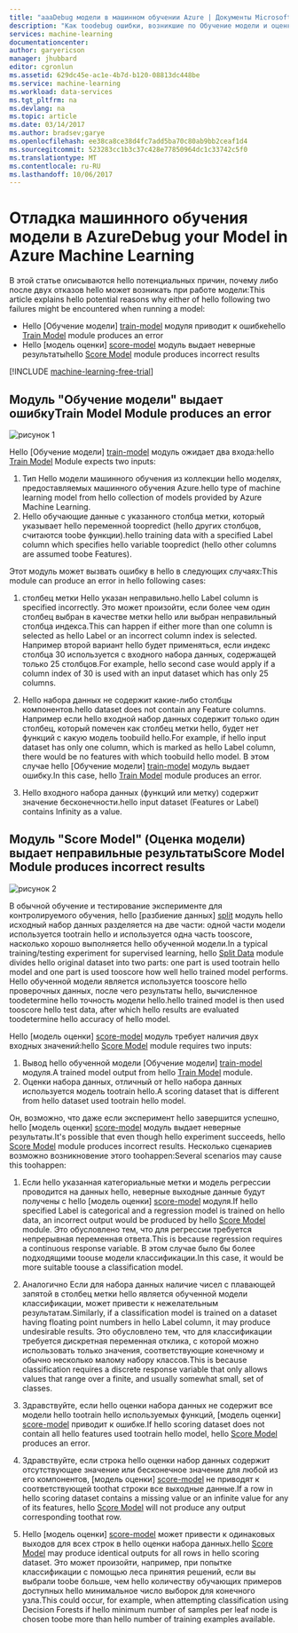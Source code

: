 ```yaml
---
title: "aaaDebug модели в машинном обучении Azure | Документы Microsoft"
description: "Как toodebug ошибки, возникшие по Обучение модели и оценка модели модулей в машинном обучении Azure."
services: machine-learning
documentationcenter: 
author: garyericson
manager: jhubbard
editor: cgronlun
ms.assetid: 629dc45e-ac1e-4b7d-b120-08813dc448be
ms.service: machine-learning
ms.workload: data-services
ms.tgt_pltfrm: na
ms.devlang: na
ms.topic: article
ms.date: 03/14/2017
ms.author: bradsev;garye
ms.openlocfilehash: ee38ca8ce38d4fc7add5ba70c80ab9bb2ceaf1d4
ms.sourcegitcommit: 523283cc1b3c37c428e77850964dc1c33742c5f0
ms.translationtype: MT
ms.contentlocale: ru-RU
ms.lasthandoff: 10/06/2017
---
```

# <a name="debug-your-model-in-azure-machine-learning"></a><span data-ttu-id="8f477-103">Отладка машинного обучения модели в Azure</span><span class="sxs-lookup"><span data-stu-id="8f477-103">Debug your Model in Azure Machine Learning</span></span>

<span data-ttu-id="8f477-104">В этой статье описываются hello потенциальных причин, почему либо после двух отказов hello может возникать при работе модели:</span><span class="sxs-lookup"><span data-stu-id="8f477-104">This article explains hello potential reasons why either of hello following two failures might be encountered when running a model:</span></span>

* <span data-ttu-id="8f477-105">Hello [Обучение модели] [ train-model] модуля приводит к ошибке</span><span class="sxs-lookup"><span data-stu-id="8f477-105">hello [Train Model][train-model] module produces an error</span></span> 
* <span data-ttu-id="8f477-106">Hello [модель оценки] [ score-model] модуль выдает неверные результаты</span><span class="sxs-lookup"><span data-stu-id="8f477-106">hello [Score Model][score-model] module produces incorrect results</span></span> 

[!INCLUDE [machine-learning-free-trial](../../includes/machine-learning-free-trial.md)]

## <a name="train-model-module-produces-an-error"></a><span data-ttu-id="8f477-107">Модуль "Обучение модели" выдает ошибку</span><span class="sxs-lookup"><span data-stu-id="8f477-107">Train Model Module produces an error</span></span>

![рисунок 1](./media/machine-learning-debug-models/train_model-1.png)

<span data-ttu-id="8f477-109">Hello [Обучение модели] [ train-model] модуль ожидает два входа:</span><span class="sxs-lookup"><span data-stu-id="8f477-109">hello [Train Model][train-model] Module expects two inputs:</span></span>

1. <span data-ttu-id="8f477-110">Тип Hello модели машинного обучения из коллекции hello моделях, предоставляемых машинного обучения Azure.</span><span class="sxs-lookup"><span data-stu-id="8f477-110">hello type of machine learning model from hello collection of models provided by Azure Machine Learning.</span></span>
2. <span data-ttu-id="8f477-111">Hello обучающие данные с указанного столбца метки, который указывает hello переменной toopredict (hello других столбцов, считаются toobe функции).</span><span class="sxs-lookup"><span data-stu-id="8f477-111">hello training data with a specified Label column which specifies hello variable toopredict (hello other columns are assumed toobe Features).</span></span>

<span data-ttu-id="8f477-112">Этот модуль может вызвать ошибку в hello в следующих случаях:</span><span class="sxs-lookup"><span data-stu-id="8f477-112">This module can produce an error in hello following cases:</span></span>

1. <span data-ttu-id="8f477-113">столбец метки Hello указан неправильно.</span><span class="sxs-lookup"><span data-stu-id="8f477-113">hello Label column is specified incorrectly.</span></span> <span data-ttu-id="8f477-114">Это может произойти, если более чем один столбец выбран в качестве метки hello или выбран неправильный столбца индекса.</span><span class="sxs-lookup"><span data-stu-id="8f477-114">This can happen if either more than one column is selected as hello Label or an incorrect column index is selected.</span></span> <span data-ttu-id="8f477-115">Например второй вариант hello будет применяться, если индекс столбца 30 используется с входного набора данных, содержащей только 25 столбцов.</span><span class="sxs-lookup"><span data-stu-id="8f477-115">For example, hello second case would apply if a column index of 30 is used with an input dataset which has only 25 columns.</span></span>

2. <span data-ttu-id="8f477-116">Hello набора данных не содержит какие-либо столбцы компонентов.</span><span class="sxs-lookup"><span data-stu-id="8f477-116">hello dataset does not contain any Feature columns.</span></span> <span data-ttu-id="8f477-117">Например если hello входной набор данных содержит только один столбец, который помечен как столбец метки hello, будет нет функций с какую модель toobuild hello.</span><span class="sxs-lookup"><span data-stu-id="8f477-117">For example, if hello input dataset has only one column, which is marked as hello Label column, there would be no features with which toobuild hello model.</span></span> <span data-ttu-id="8f477-118">В этом случае hello [Обучение модели] [ train-model] модуль выдает ошибку.</span><span class="sxs-lookup"><span data-stu-id="8f477-118">In this case, hello [Train Model][train-model] module produces an error.</span></span>

3. <span data-ttu-id="8f477-119">Hello входного набора данных (функций или метку) содержит значение бесконечности.</span><span class="sxs-lookup"><span data-stu-id="8f477-119">hello input dataset (Features or Label) contains Infinity as a value.</span></span>

## <a name="score-model-module-produces-incorrect-results"></a><span data-ttu-id="8f477-120">Модуль "Score Model" (Оценка модели) выдает неправильные результаты</span><span class="sxs-lookup"><span data-stu-id="8f477-120">Score Model Module produces incorrect results</span></span>

![рисунок 2](./media/machine-learning-debug-models/train_test-2.png)

<span data-ttu-id="8f477-122">В обычной обучение и тестирование эксперименте для контролируемого обучения, hello [разбиение данных] [ split] модуль hello исходный набор данных разделяется на две части: одной части модели используется tootrain hello и используется одна часть tooscore, насколько хорошо выполняется hello обученной модели.</span><span class="sxs-lookup"><span data-stu-id="8f477-122">In a typical training/testing experiment for supervised learning, hello [Split Data][split] module divides hello original dataset into two parts: one part is used tootrain hello model and one part is used tooscore how well hello trained model performs.</span></span> <span data-ttu-id="8f477-123">Hello обученной модели является используется tooscore hello проверочных данных, после чего результаты hello, вычисленное toodetermine hello точность модели hello.</span><span class="sxs-lookup"><span data-stu-id="8f477-123">hello trained model is then used tooscore hello test data, after which hello results are evaluated toodetermine hello accuracy of hello model.</span></span>

<span data-ttu-id="8f477-124">Hello [модель оценки] [ score-model] модуль требует наличия двух входных значений:</span><span class="sxs-lookup"><span data-stu-id="8f477-124">hello [Score Model][score-model] module requires two inputs:</span></span>

1. <span data-ttu-id="8f477-125">Вывод hello обученной модели [Обучение модели] [ train-model] модуля.</span><span class="sxs-lookup"><span data-stu-id="8f477-125">A trained model output from hello [Train Model][train-model] module.</span></span>
2. <span data-ttu-id="8f477-126">Оценки набора данных, отличный от hello набора данных используется модель tootrain hello.</span><span class="sxs-lookup"><span data-stu-id="8f477-126">A scoring dataset that is different from hello dataset used tootrain hello model.</span></span>

<span data-ttu-id="8f477-127">Он, возможно, что даже если эксперимент hello завершится успешно, hello [модель оценки] [ score-model] модуль выдает неверные результаты.</span><span class="sxs-lookup"><span data-stu-id="8f477-127">It's possible that even though hello experiment succeeds, hello [Score Model][score-model] module produces incorrect results.</span></span> <span data-ttu-id="8f477-128">Несколько сценариев возможно возникновение этого toohappen:</span><span class="sxs-lookup"><span data-stu-id="8f477-128">Several scenarios may cause this toohappen:</span></span>

1. <span data-ttu-id="8f477-129">Если hello указанная категориальные метки и модель регрессии проводится на данных hello, неверные выходные данные будут получены с hello [модель оценки] [ score-model] модуля.</span><span class="sxs-lookup"><span data-stu-id="8f477-129">If hello specified Label is categorical and a regression model is trained on hello data, an incorrect output would be produced by hello [Score Model][score-model] module.</span></span> <span data-ttu-id="8f477-130">Это обусловлено тем, что для регрессии требуется непрерывная переменная ответа.</span><span class="sxs-lookup"><span data-stu-id="8f477-130">This is because regression requires a continuous response variable.</span></span> <span data-ttu-id="8f477-131">В этом случае было бы более подходящими toouse модели классификации.</span><span class="sxs-lookup"><span data-stu-id="8f477-131">In this case, it would be more suitable toouse a classification model.</span></span> 

2. <span data-ttu-id="8f477-132">Аналогично Если для набора данных наличие чисел с плавающей запятой в столбец метки hello является обученной модели классификации, может привести к нежелательным результатам.</span><span class="sxs-lookup"><span data-stu-id="8f477-132">Similarly, if a classification model is trained on a dataset having floating point numbers in hello Label column, it may produce undesirable results.</span></span> <span data-ttu-id="8f477-133">Это обусловлено тем, что для классификации требуется дискретная переменная отклика, с которой можно использовать только значения, соответствующие конечному и обычно несколько малому набору классов.</span><span class="sxs-lookup"><span data-stu-id="8f477-133">This is because classification requires a discrete response variable that only allows values that range over a finite, and usually somewhat small, set of classes.</span></span>

3. <span data-ttu-id="8f477-134">Здравствуйте, если hello оценки набора данных не содержит все модели hello tootrain hello используемых функций, [модель оценки] [ score-model] приводит к ошибке.</span><span class="sxs-lookup"><span data-stu-id="8f477-134">If hello scoring dataset does not contain all hello features used tootrain hello model, hello [Score Model][score-model] produces an error.</span></span>

4. <span data-ttu-id="8f477-135">Здравствуйте, если строка hello оценки набор данных содержит отсутствующее значение или бесконечное значение для любой из его компонентов, [модель оценки] [ score-model] не приводят к соответствующей toothat строки все выходные данные.</span><span class="sxs-lookup"><span data-stu-id="8f477-135">If a row in hello scoring dataset contains a missing value or an infinite value for any of its features, hello [Score Model][score-model] will not produce any output corresponding toothat row.</span></span>

5. <span data-ttu-id="8f477-136">Hello [модель оценки] [ score-model] может привести к одинаковых выходов для всех строк в hello оценки набора данных.</span><span class="sxs-lookup"><span data-stu-id="8f477-136">hello [Score Model][score-model] may produce identical outputs for all rows in hello scoring dataset.</span></span> <span data-ttu-id="8f477-137">Это может произойти, например, при попытке классификации с помощью леса принятия решений, если вы выбрали toobe больше, чем hello количеству обучающих примеров доступных hello минимальное число выборок для конечного узла.</span><span class="sxs-lookup"><span data-stu-id="8f477-137">This could occur, for example, when attempting classification using Decision Forests if hello minimum number of samples per leaf node is chosen toobe more than hello number of training examples available.</span></span>

<!-- Module References -->
[score-model]: https://msdn.microsoft.com/library/azure/401b4f92-e724-4d5a-be81-d5b0ff9bdb33/
[split]: https://msdn.microsoft.com/library/azure/70530644-c97a-4ab6-85f7-88bf30a8be5f/
[train-model]: https://msdn.microsoft.com/library/azure/5cc7053e-aa30-450d-96c0-dae4be720977/

